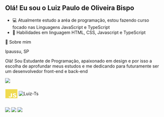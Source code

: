 ## Olá! Eu sou o Luiz Paulo de Oliveira Bispo

- 💻 Atualmente estudo a aréa de programação, estou fazendo curso focado nas Linguagens JavaScript e TypeScript <br>
- 🤹 Habilidades em linguagem HTML, CSS, Javascript e TypeScript <br>



🤵 Sobre mim


Ipaussu, SP 

Olá! Sou Estudante de Programação, apaixonado em design e por isso a escolha de aprofundar meus estudos e me dedicando para futuramente ser um desenvolvedor front-end e back-end


<div>
 <img height="180em" src="https://github-readme-stats.vercel.app/api/top-langs/?username=ThiagoZanotto&layout=compact&langs_count=7&theme=dark"/>
</div>

<div style="display: inline_block"><br>
  <img align="center" alt="Luiz-Js" height="30" width="40" src="https://raw.githubusercontent.com/devicons/devicon/master/icons/javascript/javascript-plain.svg">
  
  <img align="center" alt="Luiz-Ts" height="30" width="40" src="https://cdn.jsdelivr.net/gh/devicons/devicon/icons/adonisjs/adonisjs-original.svg" />
  </div>
         
 
##

<div>
   <a href="https://www.instagram.com/luizpaulo.8/" target="_blank"><img src="https://img.shields.io/badge/-Instagram-%23E4405F?style=for-the-badge&logo=instagram&logoColor=white" target="_blank"></a>
   <a href="mailto:luizpaulosk8@icloud.com target="_blank"><img src="https://img.shields.io/badge/iCloud-3693F3?style=for-the-badge&logo=iCloud&logoColor=white" target="_blank"></a>
    <a href="mailto:luizpaulobispo8@gmail.com
"><img src="https://img.shields.io/badge/-Gmail-%23333?style=for-the-badge&logo=gmail&logoColor=white" target="_blank"></a>
